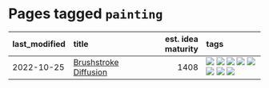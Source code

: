 # Pages tagged `painting`

|last_modified|title|est. idea maturity|tags
|:---|:---|---:|:---|
|2022-10-25|[Brushstroke Diffusion](../brushstroke-diffusion.md)|1408|[![](https://img.shields.io/badge/tag-artisticstyletransfer-dad82b)](../tags/artisticstyletransfer.md) [![](https://img.shields.io/badge/tag-creativity-35d420)](../tags/creativity.md) [![](https://img.shields.io/badge/tag-deepgenerativemodeling-32d44f)](../tags/deepgenerativemodeling.md) [![](https://img.shields.io/badge/tag-experimental-4bcfd8)](../tags/experimental.md) [![](https://img.shields.io/badge/tag-imageprocessing-fe4dc)](../tags/imageprocessing.md) [![](https://img.shields.io/badge/tag-modeltraining-d5ffe)](../tags/modeltraining.md) [![](https://img.shields.io/badge/tag-painting-a68128)](../tags/painting.md) [![](https://img.shields.io/badge/tag-wip-4d35f9)](../tags/wip.md)|